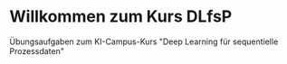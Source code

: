 # Willkommen zum Kurs DLfsP

Übungsaufgaben zum KI-Campus-Kurs "Deep Learning für sequentielle Prozessdaten" 
